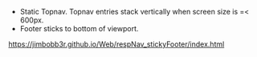 * Static Topnav. Topnav entries stack vertically when screen size is =&lt; 600px. 
* Footer sticks to bottom of viewport. 

https://jimbobb3r.github.io/Web/respNav_stickyFooter/index.html
